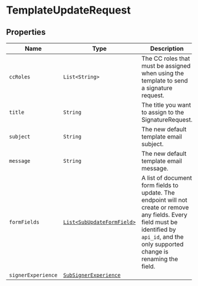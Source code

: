 

# TemplateUpdateRequest



## Properties

| Name | Type | Description | Notes |
|------------ | ------------- | ------------- | -------------|
| `ccRoles` | ```List<String>``` |  The CC roles that must be assigned when using the template to send a signature request.  |  |
| `title` | ```String``` |  The title you want to assign to the SignatureRequest.  |  |
| `subject` | ```String``` |  The new default template email subject.  |  |
| `message` | ```String``` |  The new default template email message.  |  |
| `formFields` | [```List<SubUpdateFormField>```](SubUpdateFormField.md) |  A list of document form fields to update. The endpoint will not create or remove any fields. Every field must be identified by `api_id`, and the only supported change is renaming the field.  |  |
| `signerExperience` | [```SubSignerExperience```](SubSignerExperience.md) |    |  |



